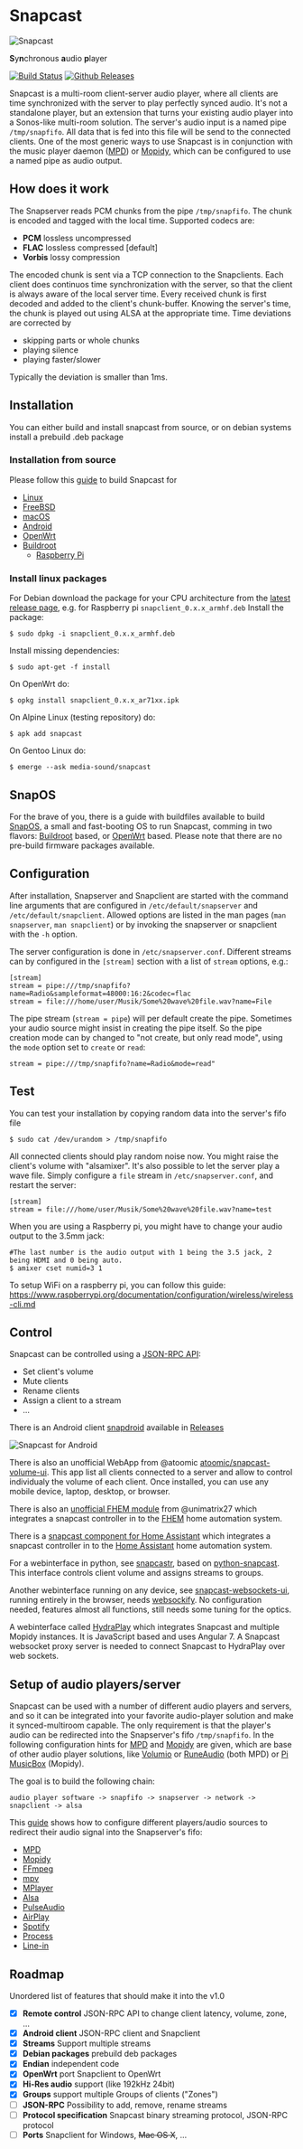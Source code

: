 Snapcast
========

![Snapcast](https://raw.githubusercontent.com/badaix/snapcast/master/doc/Snapcast_800.png)

**S**y**n**chronous **a**udio **p**layer  
  
[![Build Status](
https://travis-ci.org/badaix/snapcast.svg?branch=master)](https://travis-ci.org/badaix/snapcast)
[![Github Releases](https://img.shields.io/github/release/badaix/snapcast.svg)](https://github.com/badaix/snapcast/releases)

Snapcast is a multi-room client-server audio player, where all clients are time synchronized with the server to play perfectly synced audio. It's not a standalone player, but an extension that turns your existing audio player into a Sonos-like multi-room solution.
The server's audio input is a named pipe `/tmp/snapfifo`. All data that is fed into this file will be send to the connected clients. One of the most generic ways to use Snapcast is in conjunction with the music player daemon ([MPD](http://www.musicpd.org/)) or [Mopidy](https://www.mopidy.com/), which can be configured to use a named pipe as audio output.

How does it work
----------------
The Snapserver reads PCM chunks from the pipe `/tmp/snapfifo`. The chunk is encoded and tagged with the local time. Supported codecs are:
* **PCM** lossless uncompressed
* **FLAC** lossless compressed [default]
* **Vorbis** lossy compression

The encoded chunk is sent via a TCP connection to the Snapclients.
Each client does continuos time synchronization with the server, so that the client is always aware of the local server time.
Every received chunk is first decoded and added to the client's chunk-buffer. Knowing the server's time, the chunk is played out using ALSA at the appropriate time. Time deviations are corrected by
* skipping parts or whole chunks
* playing silence
* playing faster/slower

Typically the deviation is smaller than 1ms.

Installation
------------
You can either build and install snapcast from source, or on debian systems install a prebuild .deb package

### Installation from source
Please follow this [guide](doc/build.md) to build Snapcast for
* [Linux](doc/build.md#linux-native)
* [FreeBSD](doc/build.md#freebsd-native)
* [macOS](doc/build.md#macos-native)
* [Android](doc/build.md#android-cross-compile)
* [OpenWrt](doc/build.md#openwrtlede-cross-compile)
* [Buildroot](doc/build.md#buildroot-cross-compile)
  * [Raspberry Pi](doc/build.md#raspberry-pi-cross-compile)

### Install linux packages
For Debian download the package for your CPU architecture from the [latest release page](https://github.com/badaix/snapcast/releases/latest), e.g. for Raspberry pi `snapclient_0.x.x_armhf.deb`
Install the package:

    $ sudo dpkg -i snapclient_0.x.x_armhf.deb

Install missing dependencies:

    $ sudo apt-get -f install

On OpenWrt do:

    $ opkg install snapclient_0.x.x_ar71xx.ipk

On Alpine Linux (testing repository) do:

    $ apk add snapcast

On Gentoo Linux do:

    $ emerge --ask media-sound/snapcast
    
SnapOS
------
For the brave of you, there is a guide with buildfiles available to build [SnapOS](https://github.com/badaix/snapos), a small and fast-booting OS to run Snapcast, comming in two flavors: [Buildroot](https://github.com/badaix/snapos/blob/master/buildroot-external/README.md) based, or [OpenWrt](https://github.com/badaix/snapos/tree/master/openwrt) based. Please note that there are no pre-build firmware packages available.

Configuration
-------------
After installation, Snapserver and Snapclient are started with the command line arguments that are configured in `/etc/default/snapserver` and `/etc/default/snapclient`.
Allowed options are listed in the man pages (`man snapserver`, `man snapclient`) or by invoking the snapserver or snapclient with the `-h` option.

The server configuration is done in `/etc/snapserver.conf`. Different streams can by configured in the `[stream]` section with a list of `stream` options, e.g.:

```
[stream]
stream = pipe:///tmp/snapfifo?name=Radio&sampleformat=48000:16:2&codec=flac
stream = file:///home/user/Musik/Some%20wave%20file.wav?name=File
```

The pipe stream (`stream = pipe`) will per default create the pipe. Sometimes your audio source might insist in creating the pipe itself. So the pipe creation mode can by changed to "not create, but only read mode", using the `mode` option set to `create` or `read`:
    
    stream = pipe:///tmp/snapfifo?name=Radio&mode=read"
    
Test
----
You can test your installation by copying random data into the server's fifo file

    $ sudo cat /dev/urandom > /tmp/snapfifo

All connected clients should play random noise now. You might raise the client's volume with "alsamixer".
It's also possible to let the server play a wave file. Simply configure a `file` stream in `/etc/snapserver.conf`, and restart the server:

```
[stream]
stream = file:///home/user/Musik/Some%20wave%20file.wav?name=test
```

When you are using a Raspberry pi, you might have to change your audio output to the 3.5mm jack:

    #The last number is the audio output with 1 being the 3.5 jack, 2 being HDMI and 0 being auto.
    $ amixer cset numid=3 1

To setup WiFi on a raspberry pi, you can follow this guide:
https://www.raspberrypi.org/documentation/configuration/wireless/wireless-cli.md

Control
-------
Snapcast can be controlled using a [JSON-RPC API](doc/json_rpc_api/v2_0_0.md):
* Set client's volume
* Mute clients
* Rename clients
* Assign a client to a stream
* ...

There is an Android client [snapdroid](https://github.com/badaix/snapdroid) available in [Releases](https://github.com/badaix/snapdroid/releases/latest) 

![Snapcast for Android](https://raw.githubusercontent.com/badaix/snapcast/master/doc/snapcast_android_scaled.png)

There is also an unofficial WebApp from @atoomic [atoomic/snapcast-volume-ui](https://github.com/atoomic/snapcast-volume-ui).
This app list all clients connected to a server and allow to control individualy the volume of each client.
Once installed, you can use any mobile device, laptop, desktop, or browser.

There is also an [unofficial FHEM module](https://forum.fhem.de/index.php/topic,62389.0.html) from @unimatrix27 which integrates a snapcast controller in to the [FHEM](https://fhem.de/fhem.html) home automation system.

There is a [snapcast component for Home Assistant](https://home-assistant.io/components/media_player.snapcast/) which integrates a snapcast controller in to the [Home Assistant](https://home-assistant.io/) home automation system.

For a webinterface in python, see [snapcastr](https://github.com/xkonni/snapcastr), based on [python-snapcast](https://github.com/happyleavesaoc/python-snapcast). This interface controls client volume and assigns streams to groups.

Another webinterface running on any device, see [snapcast-websockets-ui](https://github.com/derglaus/snapcast-websockets-ui), running entirely in the browser, needs [websockify](https://github.com/novnc/websockify). No configuration needed, features almost all functions, still needs some tuning for the optics.

A webinterface called [HydraPlay](https://github.com/mariolukas/HydraPlay) which integrates Snapcast and multiple Mopidy instances. It is JavaScript based and uses Angular 7. A Snapcast websocket proxy server is needed to connect Snapcast to HydraPlay over web sockets.

Setup of audio players/server
-----------------------------
Snapcast can be used with a number of different audio players and servers, and so it can be integrated into your favorite audio-player solution and make it synced-multiroom capable.
The only requirement is that the player's audio can be redirected into the Snapserver's fifo `/tmp/snapfifo`. In the following configuration hints for [MPD](http://www.musicpd.org/) and [Mopidy](https://www.mopidy.com/) are given, which are base of other audio player solutions, like [Volumio](https://volumio.org/) or [RuneAudio](http://www.runeaudio.com/) (both MPD) or [Pi MusicBox](http://www.pimusicbox.com/) (Mopidy).

The goal is to build the following chain:

    audio player software -> snapfifo -> snapserver -> network -> snapclient -> alsa

This [guide](doc/player_setup.md) shows how to configure different players/audio sources to redirect their audio signal into the Snapserver's fifo:
* [MPD](doc/player_setup.md#mpd)
* [Mopidy](doc/player_setup.md#mopidy)
* [FFmpeg](doc/player_setup.md#ffmpeg)
* [mpv](doc/player_setup.md#mpv)
* [MPlayer](doc/player_setup.md#mplayer)
* [Alsa](doc/player_setup.md#alsa)
* [PulseAudio](doc/player_setup.md#pulseaudio)
* [AirPlay](doc/player_setup.md#airplay)
* [Spotify](doc/player_setup.md#spotify)
* [Process](doc/player_setup.md#process)
* [Line-in](doc/player_setup.md#line-in)

Roadmap
-------
Unordered list of features that should make it into the v1.0
- [X] **Remote control** JSON-RPC API to change client latency, volume, zone, ...
- [X] **Android client** JSON-RPC client and Snapclient
- [X] **Streams** Support multiple streams
- [X] **Debian packages** prebuild deb packages
- [X] **Endian** independent code
- [X] **OpenWrt** port Snapclient to OpenWrt
- [X] **Hi-Res audio** support (like 192kHz 24bit)
- [X] **Groups** support multiple Groups of clients ("Zones")
- [ ] **JSON-RPC** Possibility to add, remove, rename streams
- [ ] **Protocol specification** Snapcast binary streaming protocol, JSON-RPC protocol
- [ ] **Ports** Snapclient for Windows, ~~Mac OS X~~, ...
